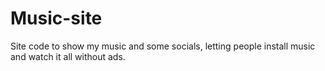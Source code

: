 # Music-site
Site code to show my music and some socials, letting people install music and watch it all without ads.
